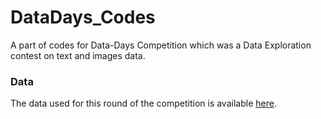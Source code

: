 # DataDays_Codes
A part of codes for Data-Days Competition which was a Data Exploration contest on text and images data.

### Data
The data used for this round of the competition is available [here](https://research.cafebazaar.ir/visage/datasets/).
